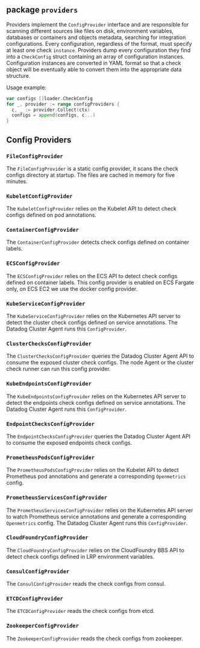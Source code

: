 ## package `providers`

Providers implement the `ConfigProvider` interface and are responsible for scanning different sources like files on
disk, environment variables, databases or containers and objects metadata, searching for integration configurations. Every configuration, regardless of the format, must specify at least one check `instance`. Providers dump every configuration they find into a `CheckConfig`
struct containing an array of configuration instances. Configuration instances are converted in YAML format so that a
check object will be eventually able to convert them into the appropriate data structure.

Usage example:
```go
var configs []loader.CheckConfig
for _, provider := range configProviders {
  c, _ := provider.Collect(ctx)
  configs = append(configs, c...)
}
```

## Config Providers

### `FileConfigProvider`

The `FileConfigProvider` is a static config provider, it scans the check configs directory at startup. The files are cached
in memory for five minutes.

### `KubeletConfigProvider`

The `KubeletConfigProvider` relies on the Kubelet API to detect check configs defined on pod annotations.

### `ContainerConfigProvider`

The `ContainerConfigProvider` detects check configs defined on container labels.

### `ECSConfigProvider`

The `ECSConfigProvider` relies on the ECS API to detect check configs defined on container labels. This config provider is enabled on ECS Fargate only, on ECS EC2 we use the docker config provider.

### `KubeServiceConfigProvider`

The `KubeServiceConfigProvider` relies on the Kubernetes API server to detect the cluster check configs defined on service annotations. The Datadog Cluster Agent runs this `ConfigProvider`.

### `ClusterChecksConfigProvider`

The `ClusterChecksConfigProvider` queries the Datadog Cluster Agent API to consume the exposed cluster check configs. The node Agent or the cluster check runner can run this config provider.

### `KubeEndpointsConfigProvider`

The `KubeEndpointsConfigProvider` relies on the Kubernetes API server to detect the endpoints check configs defined on service annotations. The Datadog Cluster Agent runs this `ConfigProvider`.

### `EndpointChecksConfigProvider`

The `EndpointChecksConfigProvider` queries the Datadog Cluster Agent API to consume the exposed endpoints check configs.

### `PrometheusPodsConfigProvider`

The `PrometheusPodsConfigProvider` relies on the Kubelet API to detect Prometheus pod annotations and generate a corresponding `Openmetrics` config.

### `PrometheusServicesConfigProvider`

The `PrometheusServicesConfigProvider` relies on the Kubernetes API server to watch Prometheus service annotations and generate a corresponding `Openmetrics` config. The Datadog Cluster Agent runs this `ConfigProvider`.

### `CloudFoundryConfigProvider`

The `CloudFoundryConfigProvider` relies on the CloudFoundry BBS API to detect check configs defined in LRP environment variables.

### `ConsulConfigProvider`

The `ConsulConfigProvider` reads the check configs from consul.

### `ETCDConfigProvider`

The `ETCDConfigProvider` reads the check configs from etcd.

### `ZookeeperConfigProvider`

The `ZookeeperConfigProvider` reads the check configs from zookeeper.

